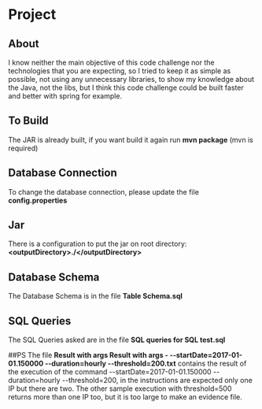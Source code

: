 # Project

## About
I know neither the main objective of this code challenge nor the technologies that you are expecting, so I tried to keep it as simple as possible, not using any unnecessary libraries, to show my knowledge about the Java, not the libs, but I think this code challenge could be built faster and better with spring for example.

## To Build
The JAR is already built, if you want build it again run **mvn package** (mvn is required)

## Database Connection
To change the database connection, please update the file **config.properties** 

## Jar
There is a configuration to put the jar on root directory: **&lt;outputDirectory&gt;./&lt;/outputDirectory&gt;**
 
## Database Schema
The Database Schema is in the file **Table Schema.sql**

## SQL Queries
The SQL Queries asked are in the file **SQL queries for SQL test.sql**

##PS
The file **Result with args Result with args - --startDate=2017-01-01.150000 --duration=hourly --threshold=200.txt** contains the result of the execution of the command --startDate=2017-01-01.150000 --duration=hourly --threshold=200, in the instructions are expected only one IP but there are two. The other sample execution with threshold=500 returns more than one IP too, but it is too large to make an evidence file.

